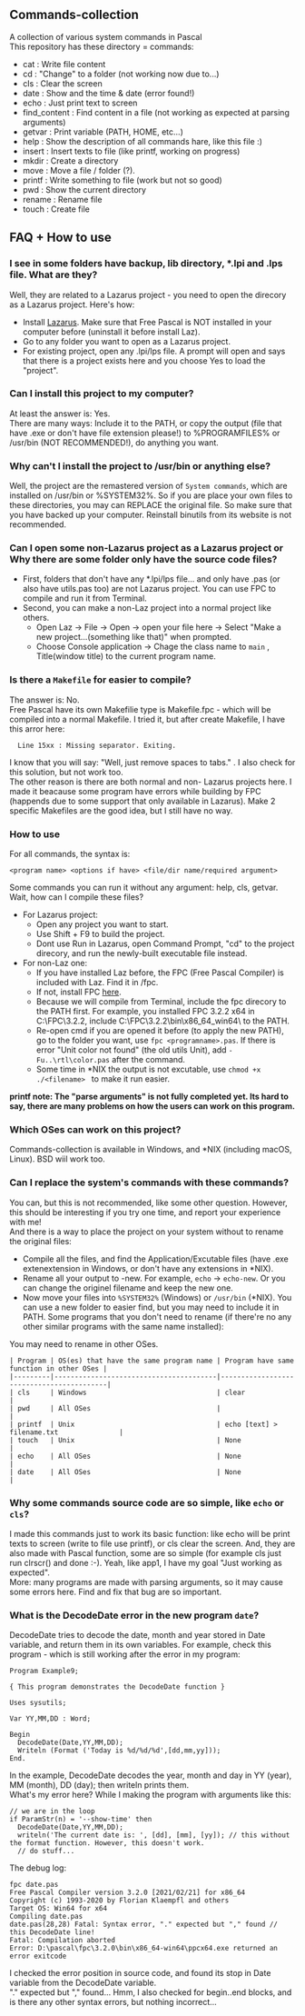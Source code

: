 ## Commands-collection
A collection of various system commands in Pascal <br>
This repository has these directory = commands:
* cat                 : Write file content
* cd                  : "Change" to a folder (not working now due to...)
* cls                 : Clear the screen
* date                : Show and the time & date (error found!)
* echo                : Just print text to screen
* find_content        : Find content in a file (not working as expected at parsing arguments)
* getvar              : Print variable (PATH, HOME, etc...)
* help                : Show the description of all commands hare, like this file :)
* insert              : Insert texts to file (like printf, working on progress)
* mkdir               : Create a directory
* move                : Move a file / folder (?).
* printf              : Write something to file (work but not so good)
* pwd                 : Show the current directory 
* rename              : Rename file
* touch               : Create file

## FAQ + How to use
### I see in some folders have backup, lib directory, *.lpi and .lps file. What are they?
Well, they are related to a Lazarus project - you need to open the direcory as a Lazarus project. Here's how:
* Install [Lazarus](https://lazarus-ide.org). Make sure that Free Pascal is NOT installed in your computer before (uninstall it before install Laz).
* Go to any folder you want to open as a Lazarus project.
* For existing project, open any .lpi/lps file. A prompt will open and says that there is a project exists here and you choose Yes to load the "project".

### Can I install this project to my computer?
At least the answer is: Yes. <br>
There are many ways: Include it to the PATH, or copy the output (file that have .exe or don't have file extension please!) to %PROGRAMFILES% or /usr/bin (NOT RECOMMENDED!), do anything you want.

### Why can't I install the project to /usr/bin or anything else?
Well, the project are the remastered version of ```System commands```, which are installed on /usr/bin or %SYSTEM32%. So if you are place your own files to these directories, you may can REPLACE the original file. So make sure that you have backed up your computer. Reinstall binutils from its website is not recommended.

### Can I open some non-Lazarus project as a Lazarus project or Why there are some folder only have the source code files?
* First, folders that don't have any *.lpi/lps file... and only have <application name>.pas (or also have utils.pas too) are not Lazarus project. You can use FPC to compile and run it from Terminal.
* Second, you can make a non-Laz project into a normal project like others. 
  * Open Laz -> File -> Open -> open your file here -> Select "Make a new project...(something like that)" when prompted.
  * Choose Console application -> Chage the class name to ```main``` , Title(window title) to the current program name.

### Is there a ```Makefile``` for easier to compile?
The answer is: No.<br>
Free Pascal have its own Makefilie type is Makefile.fpc - which will be compiled into a normal Makefile. I tried it, but after create Makefile, I have this arror here:
```
  Line 15xx : Missing separator. Exiting. 
```
I know that you will say: "Well, just remove spaces to tabs." . I also check for this solution, but not work too. <br>
The other reason is there are both normal and non- Lazarus projects here. I made it beacause some program have errors while building by FPC (happends due to some support that only available in Lazarus). Make 2 specific Makefiles are the good idea, but I still have no way.

### How to use
For all commands, the syntax is:
 ```
 <program name> <options if have> <file/dir name/required argument>
 ```
Some commands you can run it without any argument: help, cls, getvar.<br>
Wait, how can I compile these files?<br>
  * For Lazarus project:
     * Open any project you want to start.
     * Use Shift + F9 to build the project. 
     * Dont use Run in Lazarus, open Command Prompt, "cd" to the project direcory, and run the newly-built executable file instead.
  * For non-Laz one:
     * If you have installed Laz before, the FPC (Free Pascal Compiler) is included with Laz. Find it in <lazarus root folder>/fpc.
     * If not, install FPC [here](https://freepascal.org).
     * Because we will compile from Terminal, include the fpc direcory to the PATH first. For example, you installed FPC 3.2.2 x64 in C:\FPC\3.2.2\, include C:\FPC\3.2.2\bin\x86_64_win64\ to the PATH.
     * Re-open cmd if you are opened it before (to apply the new PATH), go to the folder you want, use ``` fpc <programname>.pas ```. If there is error "Unit color not found" (the old utils Unit), add ```-Fu..\rtl\color.pas``` after the command.
     * Some time in *NIX the output is not excutable, use ```chmod +x ./<filename> ``` to make it run easier.

**printf note: The "parse arguments" is not fully completed yet. Its hard to say, there are many problems on how the users can work on this program.**

### Which OSes can work on this project?
Commands-collection is available in Windows, and *NIX (including macOS, Linux). BSD wiil work too.
  
### Can I replace the system's commands with these commands?
You can, but this is not recommended, like some other question. However, this should be interesting if you try one time, and report your experience with me!<br>
And there is a way to place the project on your system without to rename the original files:
* Compile all the files, and find the Application/Excutable files (have .exe extenextension in Windows, or don't have any extensions in *NIX).
* Rename all your output to <programname>-new. For example, ```echo``` -> ```echo-new```. Or you can change the originel filename and keep the new one.
* Now move your files into ```%SYSTEM32%``` (Windows) or ```/usr/bin``` (*NIX). You can use a new folder to easier find, but you may need to include it in PATH.
Some programs that you don't need to rename (if there're no any other similar programs with the same name installed):

You may need to rename in other OSes.
```
| Program | OS(es) that have the same program name | Program have same function in other OSes |
|---------|----------------------------------------|------------------------------------------|
| cls     | Windows                                | clear                                    |
| pwd     | All OSes                               |                                          |
| printf  | Unix                                   | echo [text] > filename.txt               |
| touch   | Unix                                   | None                                     |
| echo    | All OSes                               | None                                     |
| date    | All OSes                               | None                                     |
```
  
### Why some commands source code are so simple, like ```echo``` or ```cls```?
I made this commands just to work its basic function: like echo will be print texts to screen (write to file use printf), or cls clear the screen. And, they are also made with Pascal function, some are so simple (for example cls just run clrscr() and done :-).
Yeah, like app1, I have my goal "Just working as expected".<br>
More: many programs are made with parsing arguments, so it may cause some errors here. Find and fix that bug are so important.

### What is the DecodeDate error in the new program ```date```?
DecodeDate tries to decode the date, month and year stored in Date variable, and return them in its own variables. For example, check this program - which is still working after the error in my program:
```
Program Example9;

{ This program demonstrates the DecodeDate function }

Uses sysutils;

Var YY,MM,DD : Word;

Begin
  DecodeDate(Date,YY,MM,DD);
  Writeln (Format ('Today is %d/%d/%d',[dd,mm,yy]));
End.
```
In the example, DecodeDate decodes the year, month and day in YY (year), MM (month), DD (day); then writeln prints them.<br>
What's my error here? While I making the program with arguments like this:
```
// we are in the loop 
if ParamStr(n) = '--show-time' then
  DecodeDate(Date,YY,MM,DD); 
  writeln('The current date is: ', [dd], [mm], [yy]); // this without the format function. However, this doesn't work.
  // do stuff...
```
The debug log:
```
fpc date.pas
Free Pascal Compiler version 3.2.0 [2021/02/21] for x86_64
Copyright (c) 1993-2020 by Florian Klaempfl and others
Target OS: Win64 for x64
Compiling date.pas
date.pas(28,28) Fatal: Syntax error, "." expected but "," found // this DecodeDate line!
Fatal: Compilation aborted
Error: D:\pascal\fpc\3.2.0\bin\x86_64-win64\ppcx64.exe returned an error exitcode
```
I checked the error position in source code, and found its stop in Date variable from the DecodeDate variable.<br>
"." expected but "," found... Hmm, I also checked for begin..end blocks, and is there any other syntax errors, but nothing incorrect...
